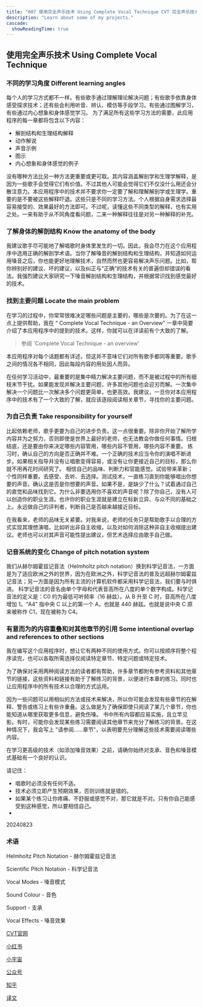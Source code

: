 ```yaml
---
title: "007 使用完全声乐技术 Using Complete Vocal Technique CVT 完全声乐技术中文翻译"
description: "Learn about some of my projects."
cascade:
  showReadingTime: true
---
```

## 使用完全声乐技术 Using Complete Vocal Technique

### 不同的学习角度 Different learning angles

每个人的学习方式都不一样。有些歌手通过理解理论解决问题；有些歌手依靠身体感受探求技术；还有些会利用听音、辨认、模仿等手段学习。有些通过图解学习，有些通过内心想象和身体感觉学习。
为了满足所有这些学习方法的需要，此应用程序的每一章都将包含以下内容：

- 解剖结构和生理结构解释
- 动作解说
- 声音示例
- 图示
- 内心想象和身体感觉的例子

没有哪种方法比另一种方法更重要或更可取。其内容涵盖解剖学和生理学解释，是因为一些歌手会觉得它们有价值。不过其他人可能会觉得它们不仅没什么用还会分散注意力。本应用程序中的技术并不要求你一定要了解和理解解剖学或生理学。重要的是不要被这些解释吓退。这些只是不同的学习方法。个人根据自身需求选择最容易接受的、效果最好的方法即可。不过呢，读懂这些不同类型的解释，也有实用之处。一来有助于从不同角度看问题，二来一种解释往往是对另一种解释的补充。

### 了解身体的解剖结构  Know the anatomy of the body

我建议歌手尽可能地了解唱歌时身体里发生的一切。因此，我会尽力在这个应用程序中选用正确的解剖学术语。当你了解嗓音的解剖结构和生理结构，并知道如何运用嗓音之后，你也能更好地理解技术，自然而然也更容易解决声乐问题。比如，帮你辨别好的建议、坏的建议，以及纠正与“正确”的技术有关的普遍但却错误的看法。我强烈建议大家研究一下嗓音解剖结构和生理结构，并根据常识找到感觉最好的技术。

### 找到主要问题 Locate the main problem

在学习的过程中，你常常很难决定哪些问题是主要的，哪些是次要的。为了在这一点上提供帮助，我在 “ Complete Vocal Technique - an Overview” 一章中简要介绍了本应用程序中的提到的技术。这样，你就可以在详读前有个大致的了解。

> 参阅 'Complete Vocal Technique - an overview'

本应用程序对每个话题都有详述，但这并不意味它们对所有歌手都同等重要。歌手之间的情况各不相同，因此每段内容的用处因人而异。

在任何学习活动中，最重要的是集中精力解决主要问题，而不是被过程中的所有细枝末节干扰。如果能发现并解决主要问题，许多其他问题也会迎刃而解。一次集中解决一个问题比一次解决多个问题更简单，也更高效。我建议，一旦你对本应用程序中的技术有了一个大致的了解，就应该逐段阅读相关章节，寻找你的主要问题。

### 为自己负责 Take responsibility for yourself

比起依赖老师，歌手更要为自己的进步负责。这一点很重要。除非你开始了解所学内容并为之努力，否则即使是世界上最好的老师，也无法教会你做任何事情。归根结底，还是要由你来决定哪些内容管用，哪些内容不管用，哪些内容不重要。
练习时，确认自己的方向是否正确并不难。一个正确的技术应当令你的演唱不断进步。如果相关指导并没有让唱歌变得容易，或没有让你更接近自己的目标，那么你就不用再花时间研究了。
相信自己的品味、判断力和官能感觉。试验带来革新；个性同样重要。去感受、去听、去选择。测试技术，一直练习直到你能够唱出你想要的声音。确认这是否是你想要的声音。如果不是，是缺少了什么？试着通过自己的直觉和品味找到它。为什么非要选用你不喜欢的声音呢？除了你自己，没有人可以创造你的职业生涯。也许你的职业生涯就是建立在标新立异、与众不同的基础之上。永远做自己的评判者，判断自己是否越来越接近目标。

在我看来，老师的品味无关紧要。对我来说，老师的任务只是帮助歌手以合理的方式实现其理想演唱，比如听出非自主收缩，以及对如何消除这种非自主收缩提出建议。老师也可以对其声音可能性提出建议，但艺术选择应由歌手自己做。

### 记音系统的变化 Change of pitch notation system

我们从赫尔姆霍兹记音法（Helmholtz pitch notation）换到科学记音法，一方面是为了适应欧洲之外的世界，因为在欧洲之外，科学记音法的普及远超赫尔姆霍兹记音法；另一方面是因为所有主流的计算机软件都采用科学记音法，我们要与时俱进。
科学记音法的音名由单个字母和代表音高所在八度的单个数字构成。科学记音法的定义是：C0 约为最低可听频率（16 赫兹）。从 B 升至 C 时，音高所在八度增加 1。“A4” 指中央 C 以上的第一个 A，也就是 440 赫兹。也就是说中央 C 原来被称作 C1，现在被称为 C4。

### 有意而为的内容重叠和对其他章节的引用 Some intentional overlap and references to other sections

我在编写这个应用程序时，想让它有两种不同的使用方式。你可以按顺序将整个程序读完，也可以各取所需选择仅阅读特定章节、特定问题或特定技术。

为了确保对采用两种阅读方法的读者都有帮助，许多章节都附有参考资料和其他章节的链接，这些资料和链接有助于了解练习的背景，以便进行本章的练习。同时也让应用程序中的所有技术以合理的方式运用。

因为一些问题可以用相似的方法或技术来解决，所以你可能会发现有些章节的在解释、警告或练习上有些许重叠。这么做是为了确保即使只阅读了某几个章节，你也能知道从哪里获取更多信息，避免伤嗓。
书中所有内容都应易实施，且立竿见影。有时，可能你会发现某些练习需要阅读其他章节来充分了解练习的背景。在这种情况下，我会写上 "请参阅......章节"，以表明要充分理解这些技术需要阅读哪些内容。

在学习更高级的技术（如添加嗓音效果）之前，请确你始终对支承、音色和嗓音模式基础有一个良好的认识。

请记住：
- 唱歌时必须没有任何不适。
- 技术必须立即产生预期效果，否则训练就是错的。
- 如果某个练习让你疼痛、不舒服或感觉不对，那它就是不对。只有你自己能感受到这种感觉，所以要相信自己。
- 
20240823
### 术语
Helmholtz Pitch Notation - 赫尔姆霍兹记音法

Scientific Pitch Notation - 科学记音法

Vocal Modes - 嗓音模式

Sound Colour - 音色

Support - 支承

Vocal Effects - 嗓音效果

[CVT官网](https://completevocalinstitute.com/complete-vocal-technique/)

[小红书](https://www.xiaohongshu.com/user/profile/627ff979000000002102aa68?xhsshare=CopyLink&appuid=627ff979000000002102aa68&apptime=1728791961)

[小宇宙](https://www.xiaoyuzhoufm.com/podcast/66be28dadb5e6d6bf99adc25)

[公众号](https://mp.weixin.qq.com/mp/appmsgalbum?action=getalbum&__biz=MzAxMjI3NzAxMg==&scene=1&album_id=3446246369961312256&count=3#wechat_redirect)



[知乎](https://www.zhihu.com/column/c_1825613276039491584)

[译文](https://euphia.github.io/zh-cn/posts/)